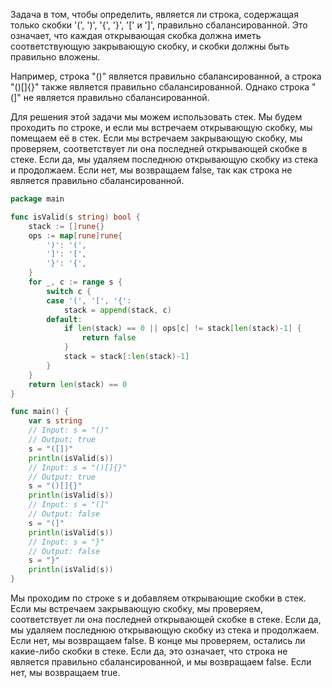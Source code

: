 Задача в том, чтобы определить, является ли строка, содержащая только скобки '(', ')', '{', '}', '[' и ']', правильно сбалансированной. Это означает, что каждая открывающая скобка должна иметь соответствующую закрывающую скобку, и скобки должны быть правильно вложены.

Например, строка "()" является правильно сбалансированной, а строка "()[]{}" также является правильно сбалансированной. Однако строка "(]" не является правильно сбалансированной.

Для решения этой задачи мы можем использовать стек. Мы будем проходить по строке, и если мы встречаем открывающую скобку, мы помещаем её в стек. Если мы встречаем закрывающую скобку, мы проверяем, соответствует ли она последней открывающей скобке в стеке. Если да, мы удаляем последнюю открывающую скобку из стека и продолжаем. Если нет, мы возвращаем false, так как строка не является правильно сбалансированной.

```go
package main

func isValid(s string) bool {
	stack := []rune{}
	ops := map[rune]rune{
		')': '(',
		']': '[',
		'}': '{',
	}
	for _, c := range s {
		switch c {
		case '(', '[', '{':
			stack = append(stack, c)
		default:
			if len(stack) == 0 || ops[c] != stack[len(stack)-1] {
				return false
			}
			stack = stack[:len(stack)-1]
		}
	}
	return len(stack) == 0
}

func main() {
	var s string
	// Input: s = "()"
	// Output: true
	s = "([])"
	println(isValid(s))
	// Input: s = "()[]{}"
	// Output: true
	s = "()[]{}"
	println(isValid(s))
	// Input: s = "(]"
	// Output: false
	s = "(]"
	println(isValid(s))
	// Input: s = "}"
	// Output: false
	s = "}"
	println(isValid(s))
}
```

Мы проходим по строке s и добавляем открывающие скобки в стек. Если мы встречаем закрывающую скобку, мы проверяем, соответствует ли она последней открывающей скобке в стеке. Если да, мы удаляем последнюю открывающую скобку из стека и продолжаем. Если нет, мы возвращаем false. В конце мы проверяем, остались ли какие-либо скобки в стеке. Если да, это означает, что строка не является правильно сбалансированной, и мы возвращаем false. Если нет, мы возвращаем true.
